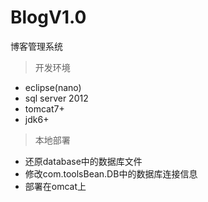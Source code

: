 # BlogV1.0
博客管理系统
> 开发环境

- eclipse(nano)   
- sql server 2012  
- tomcat7+  
- jdk6+

> 本地部署

- 还原database中的数据库文件
- 修改com.toolsBean.DB中的数据库连接信息
- 部署在omcat上

